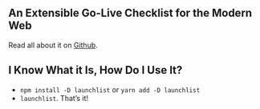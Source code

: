 ## An Extensible Go-Live Checklist for the Modern Web

Read all about it on [Github](https://github.com/jjmartucci/launchlist).

## I Know What it Is, How Do I Use It?
- `npm install -D launchlist` or `yarn add -D launchlist`
- `launchlist`. That’s it!